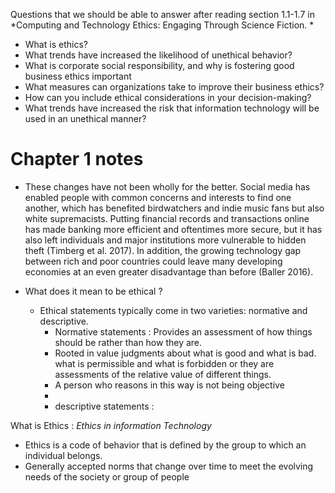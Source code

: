 Questions that we should be able to answer after reading section 1.1-1.7 in *Computing and Technology Ethics: Engaging Through Science Fiction. * 
* What is ethics?
* What trends have increased the likelihood of unethical behavior?
* What is corporate social responsibility, and why is fostering good business ethics important
* What measures can organizations take to improve their business ethics?
* How can you include ethical considerations in your decision-making?
* What trends have increased the risk that information technology will be used in an unethical manner?



# Chapter 1 notes 
* These changes have not been wholly for the better. Social media has enabled people with common concerns and interests to find one another, which has benefited birdwatchers and indie music fans but also white supremacists. Putting financial records and transactions online has made banking more efficient and oftentimes more secure, but it has also left individuals and major institutions more vulnerable to hidden theft (Timberg et al. 2017). In addition, the growing technology gap between rich and poor countries could leave many developing economies at an even greater disadvantage than before (Baller 2016).

* What does it mean to be ethical ?
	* Ethical statements typically come in two varieties: normative and descriptive.
		* Normative statements : Provides an assessment of how things should be rather than how they are.
		* Rooted in value judgments about what is good and what is bad. what is permissible and what is forbidden or they are assessments of the relative value of different things. 
		* A person who reasons in this way is not being objective
		* 
		* descriptive statements : 

What is Ethics : *Ethics in information Technology*
* Ethics is a code of behavior that is defined by the group to which an individual belongs.
* Generally accepted norms that change over time to meet the evolving needs of the society or group of people 